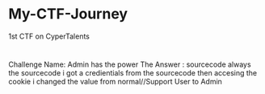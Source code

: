 # My-CTF-Journey
1st CTF on CyperTalents
#
Challenge Name: Admin has the power
The Answer : sourcecode always the sourcecode i got a credientials from the sourcecode then accesing the cookie i changed the value from normal//Support User to Admin

